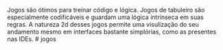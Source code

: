 Jogos são ótimos para treinar código e lógica. Jogos de tabuleiro são especialmente codificáveis e guardam uma lógica intrinseca em suas regras. A natureza 2d desses jogos permite uma visulização do seu andamento mesmo em interfaces bastante simplórias, como as presentes nas IDEs. # jogos
